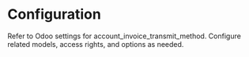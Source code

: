 # Configuration

Refer to Odoo settings for account_invoice_transmit_method. Configure related models, access rights, and options as needed.
